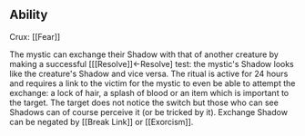## Ability
Crux: [[Fear]]

The mystic can exchange their Shadow with that of another creature by making a successful \[[[Resolve]]←Resolve\] test: the mystic's Shadow looks like the creature's Shadow and vice versa. The ritual is active for 24 hours and requires a link to the victim for the mystic to even be able to attempt the exchange: a lock of hair, a splash of blood or an item which is important to the target. The target does not notice the switch but those who can see Shadows can of course perceive it (or be tricked by it). Exchange Shadow can be negated by [[Break Link]] or [[Exorcism]].